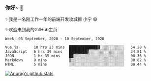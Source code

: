 ### 你好~  👋

✨我是一名刚工作一年的前端开发攻城狮 小宁 😄

✨欢迎来到我的GitHub主页
<!--
**7148505/7148505** is a ✨ _special_ ✨ repository because its `README.md` (this file) appears on your GitHub profile.

Here are some ideas to get you started:

- 🔭 I’m currently working on ...
- 🌱 I’m currently learning ...
- 👯 I’m looking to collaborate on ...
- 🤔 I’m looking for help with ...
- 💬 Ask me about ...
- 📫 How to reach me: ...
- 😄 Pronouns: ...
- ⚡ Fun fact: ...
-->

<!--START_SECTION:waka-->
```text
Week: 03 September, 2020 - 10 September, 2020

Vue.js       10 hrs 23 mins  █████████████▓░░░░░░░░░░░   54.28 % 
JavaScript   6 hrs 39 mins   ████████▓░░░░░░░░░░░░░░░░   34.81 % 
JSON         1 hr 35 mins    ██░░░░░░░░░░░░░░░░░░░░░░░   08.36 % 
Markdown     9 mins          ▒░░░░░░░░░░░░░░░░░░░░░░░░   00.82 % 
HTML         5 mins          ░░░░░░░░░░░░░░░░░░░░░░░░░   00.44 % 
```
<!--END_SECTION:waka-->

[![Anurag's github stats](https://github-readme-stats.vercel.app/api?username=ZhangNing-debug)](https://github.com/anuraghazra/github-readme-stats)
